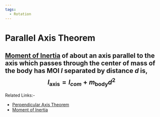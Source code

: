 ```yaml
---
tags:
  - Rotation
---
```

# Parallel Axis Theorem
[Moment of Inertia](Moment%20of%20Inertia.md) of about an axis parallel to the axis which passes through the center of mass of the body has MOI $I$ separated by distance $d$ is,
$$
I_{\text{axis}} = I_{com}+ m_{\text{body}}d^2
$$
---
Related Links:-
- [Perpendicular Axis Theorem](Perpendicular%20Axis%20Theorem.md) 
- [Moment of Inertia](Moment%20of%20Inertia.md) 
